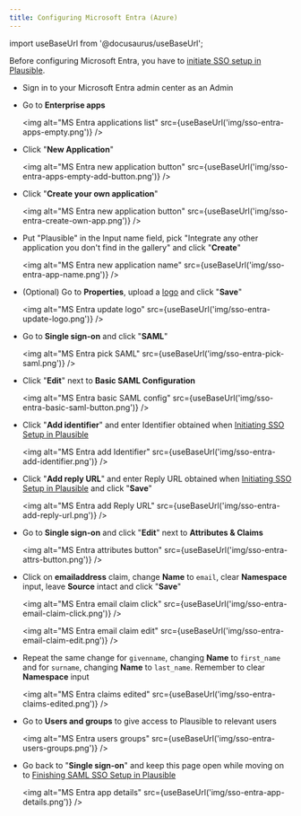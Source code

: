 ```yaml
---
title: Configuring Microsoft Entra (Azure)
---
```


import useBaseUrl from '@docusaurus/useBaseUrl';

Before configuring Microsoft Entra, you have to [initiate SSO setup in Plausible](sso#initiating-sso-setup-in-plausible).

- Sign in to your Microsoft Entra admin center as an Admin
- Go to **Enterprise apps**

  <img alt="MS Entra applications list" src={useBaseUrl('img/sso-entra-apps-empty.png')} />

- Click "**New Application**"

  <img alt="MS Entra new application button" src={useBaseUrl('img/sso-entra-apps-empty-add-button.png')} />

- Click "**Create your own application**"

  <img alt="MS Entra new application button" src={useBaseUrl('img/sso-entra-create-own-app.png')} />

- Put "Plausible" in the Input name field, pick "Integrate any other application you don't find in the gallery" and click "**Create**"

  <img alt="MS Entra new application name" src={useBaseUrl('img/sso-entra-app-name.png')} />

- (Optional) Go to **Properties**, upload a [logo](/img/plausible_logo.png) and click "**Save**"

  <img alt="MS Entra update logo" src={useBaseUrl('img/sso-entra-update-logo.png')} />

- Go to **Single sign-on** and click "**SAML**"

  <img alt="MS Entra pick SAML" src={useBaseUrl('img/sso-entra-pick-saml.png')} />

- Click "**Edit**" next to **Basic SAML Configuration**

  <img alt="MS Entra basic SAML config" src={useBaseUrl('img/sso-entra-basic-saml-button.png')} />

- Click "**Add identifier**" and enter Identifier obtained when [Initiating SSO Setup in Plausible](sso#initiating-sso-setup-in-plausible)

  <img alt="MS Entra add Identifier" src={useBaseUrl('img/sso-entra-add-identifier.png')} />

- Click "**Add reply URL**" and enter Reply URL obtained when [Initiating SSO Setup in Plausible](sso#initiating-sso-setup-in-plausible) and click "**Save**"

  <img alt="MS Entra add Reply URL" src={useBaseUrl('img/sso-entra-add-reply-url.png')} />

- Go to **Single sign-on** and click "**Edit**" next to **Attributes & Claims**

  <img alt="MS Entra attributes button" src={useBaseUrl('img/sso-entra-attrs-button.png')} />

- Click on **emailaddress** claim, change **Name** to `email`, clear **Namespace** input, leave **Source** intact and click "**Save**"

  <img alt="MS Entra email claim click" src={useBaseUrl('img/sso-entra-email-claim-click.png')} />

  <img alt="MS Entra email claim edit" src={useBaseUrl('img/sso-entra-email-claim-edit.png')} />

- Repeat the same change for `givenname`, changing **Name** to `first_name` and for `surname`, changing **Name** to `last_name`. Remember to clear **Namespace** input

  <img alt="MS Entra claims edited" src={useBaseUrl('img/sso-entra-claims-edited.png')} />

- Go to **Users and groups** to give access to Plausible to relevant users

  <img alt="MS Entra users groups" src={useBaseUrl('img/sso-entra-users-groups.png')} />

- Go back to "**Single sign-on**" and keep this page open while moving on to [Finishing SAML SSO Setup in Plausible](sso#finishing-saml-sso-setup-in-plausible)

  <img alt="MS Entra app details" src={useBaseUrl('img/sso-entra-app-details.png')} />

